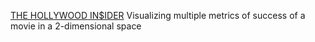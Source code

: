 [THE HOLLYWOOD IN$IDER](https://www.informationisbeautiful.net/visualizations/the-hollywood-insider/) Visualizing multiple metrics of success of a movie in a 2-dimensional space
